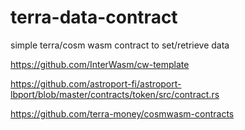 # terra-data-contract
simple terra/cosm wasm contract to set/retrieve data

https://github.com/InterWasm/cw-template

https://github.com/astroport-fi/astroport-lbport/blob/master/contracts/token/src/contract.rs

https://github.com/terra-money/cosmwasm-contracts
